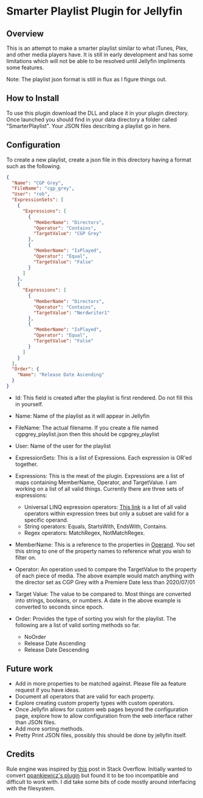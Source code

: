 # Smarter Playlist Plugin for Jellyfin

## Overview

This is an attempt to make a smarter playlist similar to what iTunes, Plex, and other media players have. It is still in early development and has some limitations which will not be able to be resolved until Jellyfin impliments some features.

Note: The playlist json format is still in flux as I figure things out.

## How to Install

To use this plugin download the DLL and place it in your plugin directory. Once launched you should find in your data directory a folder called "SmarterPlaylist". Your JSON files describing a playlist go in here.

## Configuration

To create a new playlist, create a json file in this directory having a format such as the following.

```json
{
  "Name": "CGP Grey",
  "FileName": "cgp_grey",
  "User": "rob",
  "ExpressionSets": [
    {
      "Expressions": [
        {
          "MemberName": "Directors",
          "Operator": "Contains",
          "TargetValue": "CGP Grey"
        },
        {
          "MemberName": "IsPlayed",
          "Operator": "Equal",
          "TargetValue": "False"
        }
      ]
    },
    {
      "Expressions": [
        {
          "MemberName": "Directors",
          "Operator": "Contains",
          "TargetValue": "Nerdwriter1"
        },
        {
          "MemberName": "IsPlayed",
          "Operator": "Equal",
          "TargetValue": "False"
        }
      ]
    }
  ],
  "Order": {
    "Name": "Release Date Ascending"
  }
}
```

- Id: This field is created after the playlist is first rendered. Do not fill this in yourself.
- Name: Name of the playlist as it will appear in Jellyfin
- FileName: The actual filename. If you create a file named cgpgrey_playlist.json then this should be cgpgrey_playlist
- User: Name of the user for the playlist
- ExpressionSets: This is a list of Expressions. Each expression is OR'ed together.
- Expressions: This is the meat of the plugin. Expressions are a list of maps containing MemberName, Operator, and TargetValue. I am working on a list of all valid things. Currently there are three sets of expressions:

  - Universal LINQ expression operators: [This link](https://docs.microsoft.com/en-us/dotnet/api/system.linq.expressions.expressiontype?redirectedfrom=MSDN&view=net-5.0) is a list of all valid operators within expression trees but only a subset are valid for a specific operand.
  - String operators: Equals, StartsWith, EndsWith, Contains.
  - Regex operators: MatchRegex, NotMatchRegex.

- MemberName: This is a reference to the properties in [Operand](https://github.com/poindexter12/jellyfin-plugin-smarterplaylist/blob/master/Jellyfin.Plugin.SmarterPlaylist/QueryEngine/Operand.cs "Operand"). You set this string to one of the property names to reference what you wish to filter on.
- Operator: An operation used to compare the TargetValue to the property of each piece of media. The above example would match anything with the director set as CGP Grey with a Premiere Date less than 2020/07/01
- Target Value: The value to be compared to. Most things are converted into strings, booleans, or numbers. A date in the above example is converted to seconds since epoch.

- Order: Provides the type of sorting you wish for the playlist. The following are a list of valid sorting methods so far.
  - NoOrder
  - Release Date Ascending
  - Release Date Descending

## Future work

- Add in more properties to be matched against. Please file aa feature request if you have ideas.
- Document all operators that are valid for each property.
- Explore creating custom property types with custom operators.
- Once Jellyfin allows for custom web pages beyond the configuration page, explore how to allow configuration from the web interface rather than JSON files.
- Add more sorting methods.
- Pretty Print JSON files, possibly this should be done by jellyfin itself.

## Credits

Rule engine was inspired by [this](https://stackoverflow.com/questions/6488034/how-to-implement-a-rule-engine "this") post in Stack Overflow.
Initially wanted to convert [ppankiewicz's plugin](https://github.com/ppankiewicz/Emby.SmarterPlaylist.Plugin "ppankiewicz's plugin") but found it to be too incompatible and difficult to work with. I did take some bits of code mostly around interfacing with the filesystem.
